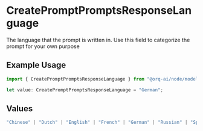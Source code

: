 # CreatePromptPromptsResponseLanguage

The language that the prompt is written in. Use this field to categorize the prompt for your own purpose

## Example Usage

```typescript
import { CreatePromptPromptsResponseLanguage } from "@orq-ai/node/models/operations";

let value: CreatePromptPromptsResponseLanguage = "German";
```

## Values

```typescript
"Chinese" | "Dutch" | "English" | "French" | "German" | "Russian" | "Spanish"
```